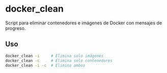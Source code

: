 # docker_clean

Script para eliminar contenedores e imágenes de Docker con mensajes de progreso.

## Uso

```bash
docker_clean -i     # Elimina solo imágenes
docker_clean -c     # Elimina solo contenedores
docker_clean -i -c  # Elimina ambos
